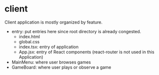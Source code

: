 # client

Client application is mostly organized by feature.

- entry: put entries here since root directory is already congested.
  - index.html
  - global.css
  - index.tsx: entry of application
  - App.jsx: entry of React components (react-router is not used in this Application)
- MainMenu: where user browses games
- GameBoard: where user plays or observe a game
